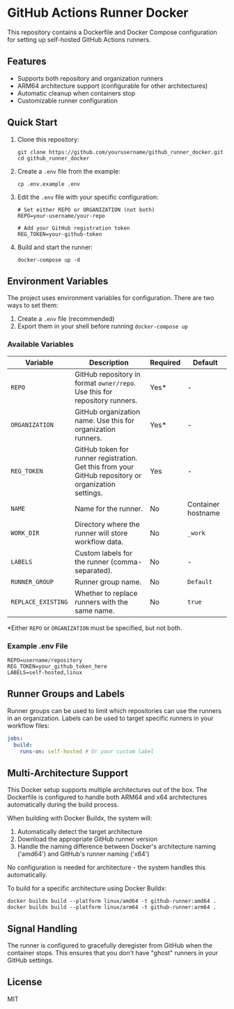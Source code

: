 # GitHub Actions Runner Docker

This repository contains a Dockerfile and Docker Compose configuration for setting up self-hosted GitHub Actions runners.

## Features

- Supports both repository and organization runners
- ARM64 architecture support (configurable for other architectures)
- Automatic cleanup when containers stop
- Customizable runner configuration

## Quick Start

1. Clone this repository:
   ```
   git clone https://github.com/yourusername/github_runner_docker.git
   cd github_runner_docker
   ```

2. Create a `.env` file from the example:
   ```
   cp .env.example .env
   ```

3. Edit the `.env` file with your specific configuration:
   ```
   # Set either REPO or ORGANIZATION (not both)
   REPO=your-username/your-repo
   
   # Add your GitHub registration token
   REG_TOKEN=your-github-token
   ```

4. Build and start the runner:
   ```
   docker-compose up -d
   ```

## Environment Variables

The project uses environment variables for configuration. There are two ways to set them:

1. Create a `.env` file (recommended)
2. Export them in your shell before running `docker-compose up`

### Available Variables

| Variable | Description | Required | Default |
|----------|-------------|----------|---------|
| `REPO` | GitHub repository in format `owner/repo`. Use this for repository runners. | Yes* | - |
| `ORGANIZATION` | GitHub organization name. Use this for organization runners. | Yes* | - |
| `REG_TOKEN` | GitHub token for runner registration. Get this from your GitHub repository or organization settings. | Yes | - |
| `NAME` | Name for the runner. | No | Container hostname |
| `WORK_DIR` | Directory where the runner will store workflow data. | No | `_work` |
| `LABELS` | Custom labels for the runner (comma-separated). | No | - |
| `RUNNER_GROUP` | Runner group name. | No | `Default` |
| `REPLACE_EXISTING` | Whether to replace runners with the same name. | No | `true` |

*Either `REPO` or `ORGANIZATION` must be specified, but not both.

### Example .env File

```
REPO=username/repository
REG_TOKEN=your_github_token_here
LABELS=self-hosted,linux
```

## Runner Groups and Labels

Runner groups can be used to limit which repositories can use the runners in an organization.
Labels can be used to target specific runners in your workflow files:

```yaml
jobs:
  build:
    runs-on: self-hosted # Or your custom label
```

## Multi-Architecture Support

This Docker setup supports multiple architectures out of the box. The Dockerfile is configured to handle both ARM64 and x64 architectures automatically during the build process.

When building with Docker Buildx, the system will:
1. Automatically detect the target architecture
2. Download the appropriate GitHub runner version
3. Handle the naming difference between Docker's architecture naming ('amd64') and GitHub's runner naming ('x64')

No configuration is needed for architecture - the system handles this automatically.

To build for a specific architecture using Docker Buildx:
```
docker buildx build --platform linux/amd64 -t github-runner:amd64 .
docker buildx build --platform linux/arm64 -t github-runner:arm64 .
```

## Signal Handling

The runner is configured to gracefully deregister from GitHub when the container stops.
This ensures that you don't have "ghost" runners in your GitHub settings.

## License

MIT